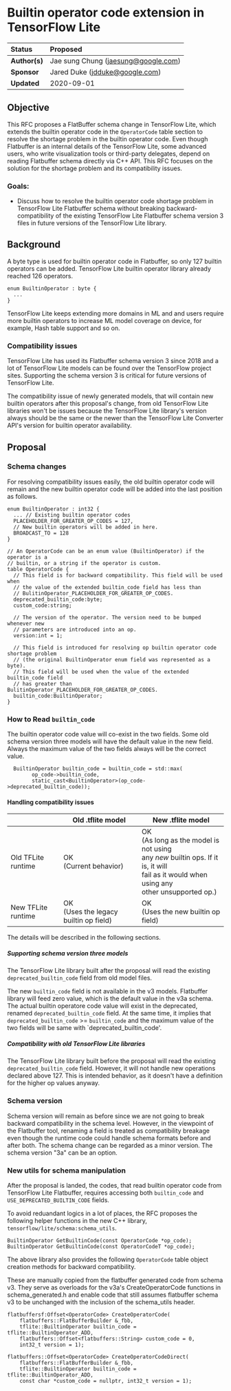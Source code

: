 # Builtin operator code extension in TensorFlow Lite

Status        | Proposed
:------------ | :----------------------------------
**Author(s)** | Jae sung Chung (jaesung@google.com)
**Sponsor**   | Jared Duke (jdduke@google.com)
**Updated**   | 2020-09-01

## Objective

This RFC proposes a FlatBuffer schema change in TensorFlow Lite, which extends
the builtin operator code in the `OperatorCode` table section to resolve the
shortage problem in the builtin operator code. Even though Flatbuffer is an
internal details of the TensorFlow Lite, some advanced users, who write
visualization tools or third-party delegates, depend on reading Flatbuffer
schema directly via C++ API. This RFC focuses on the solution for the shortage
problem and its compatibility issues.

### Goals:

*   Discuss how to resolve the builtin operator code shortage problem in
    TensorFlow Lite Flatbuffer schema without breaking backward-compatibility of
    the existing TensorFlow Lite Flatbuffer schema version 3 files in future
    versions of the TensorFlow Lite library.

## Background

A byte type is used for builtin operator code in Flatbuffer, so only 127 builtin
operators can be added. TensorFlow Lite builtin operator library already reached
126 operators.

```
enum BuiltinOperator : byte {
  ...
}
```

TensorFlow Lite keeps extending more domains in ML and and users require more
builtin operators to increase ML model coverage on device, for example, Hash
table support and so on.

### Compatibility issues

TensorFlow Lite has used its Flatbuffer schema version 3 since 2018 and a lot of
TensorFlow Lite models can be found over the TensorFlow project sites.
Supporting the schema version 3 is critical for future versions of TensorFlow
Lite.

The compatibility issue of newly generated models, that will contain new builtin
operators after this proposal's change, from old TensorFlow Lite libraries won't
be issues because the TensorFlow Lite library's version always should be the
same or the newer than the TensorFlow Lite Converter API's version for builtin
operator availability.

## Proposal

### Schema changes

For resolving compatibility issues easily, the old builtin operator code will
remain and the new builtin operator code will be added into the last position as
follows.

```
enum BuiltinOperator : int32 {
  ... // Existing builtin operator codes
  PLACEHOLDER_FOR_GREATER_OP_CODES = 127,
  // New builtin operators will be added in here.
  BROADCAST_TO = 128
}

// An OperatorCode can be an enum value (BuiltinOperator) if the operator is a
// builtin, or a string if the operator is custom.
table OperatorCode {
  // This field is for backward compatibility. This field will be used when
  // the value of the extended builtin_code field has less than
  // BulitinOperator_PLACEHOLDER_FOR_GREATER_OP_CODES.
  deprecated_builtin_code:byte;
  custom_code:string;

  // The version of the operator. The version need to be bumped whenever new
  // parameters are introduced into an op.
  version:int = 1;

  // This field is introduced for resolving op builtin operator code shortage problem
  // (the original BuiltinOperator enum field was represented as a byte).
  // This field will be used when the value of the extended builtin_code field
  // has greater than BulitinOperator_PLACEHOLDER_FOR_GREATER_OP_CODES.
  builtin_code:BuiltinOperator;
}

```

### How to Read `builtin_code`

The builtin operator code value will co-exist in the two fields. Some old schema
version three models will have the default value in the new field. Always the
maximum value of the two fields always will be the correct value.

```
  BuiltinOperator builtin_code = builtin_code = std::max(
        op_code->builtin_code,
        static_cast<BuiltinOperator>(op_code->deprecated_builtin_code));
```

#### Handling compatibility issues

|                    | Old .tflite model                        | New .tflite model                                                                                                                                  |
| ------------------ | ---------------------------------------- | -------------------------------------------------------------------------------------------------------------------------------------------------- |
| Old TFLite runtime | OK<br>(Current behavior)                 | OK<br>(As long as the model is not using<br>any *new* builtin ops. If it is, it will<br>fail as it would when using any<br> other unsupported op.) |
| New TFLite runtime | OK<br>(Uses the legacy builtin op field) | OK<br>(Uses the new builtin op field)                                                                                                              |

The details will be described in the following sections.

##### Supporting schema version three models

The TensorFlow Lite library built after the proposal will read the existing
`deprecated_builtin_code` field from old model files.

The new `builtin_code` field is not available in the v3 models. Flatbuffer
library will feed zero value, which is the default value in the v3a schema. The
actual builtin operatore code value will exist in the deprecated, renamed
`deprecated_builtin_code` field. At the same time, it implies that
`deprecated_builtin_code` >= `builtin_code` and the maximum value of the two
fields will be same with `deprecated_builtin_code'.

##### Compatibility with old TensorFlow Lite libraries

The TensorFlow Lite library built before the proposal will read the existing
`deprecated_builtin_code` field. However, it will not handle new operations
declared above 127. This is intended behavior, as it doesn't have a definition
for the higher op values anyway.

### Schema version

Schema version will remain as before since we are not going to break backward
compatibility in the schema level. However, in the viewpoint of the Flatbuffer
tool, renaming a field is treated as compatibility breakage even though the
runtime code could handle schema formats before and after both. The schema
change can be regarded as a minor version. The schema version "3a" can be an
option.

### New utils for schema manipulation

After the proposal is landed, the codes, that read builtin operator code from
TensorFlow Lite Flatbuffer, requires accessing both `builtin_code` and
`USE_DEPRECATED_BUILTIN_CODE` fields.

To avoid reduandant logics in a lot of places, the RFC proposes the following
helper functions in the new C++ library, `tensorflow/lite/schema:schema_utils`.

```
BuiltinOperator GetBuiltinCode(const OperatorCode *op_code);
BuiltinOperator GetBuiltinCode(const OperatorCodeT *op_code);
```

The above library also provides the following `OperatorCode` table object
creation methods for backward compatibility.

These are manually copied from the flatbuffer generated code from schema v3.
They serve as overloads for the v3a's CreateOperatorCode functions in
schema_generated.h and enable code that still assumes flatbuffer schema v3 to be
unchanged with the inclusion of the schema_utils header.

```
flatbuffersf:Offset<OperatorCode> CreateOperatorCode(
    flatbuffers::FlatBufferBuilder &_fbb,
    tflite::BuiltinOperator builtin_code = tflite::BuiltinOperator_ADD,
    flatbuffers::Offset<flatbuffers::String> custom_code = 0,
    int32_t version = 1);

flatbuffers::Offset<OperatorCode> CreateOperatorCodeDirect(
    flatbuffers::FlatBufferBuilder &_fbb,
    tflite::BuiltinOperator builtin_code = tflite::BuiltinOperator_ADD,
    const char *custom_code = nullptr, int32_t version = 1);
```

